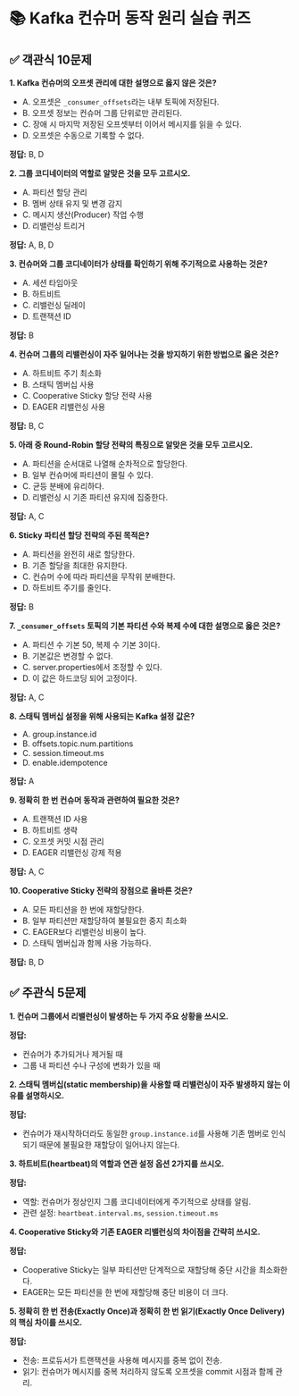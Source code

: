 # 📚 Kafka 컨슈머 동작 원리 실습 퀴즈



## ✅ 객관식 10문제



**1. Kafka 컨슈머의 오프셋 관리에 대한 설명으로 옳지 않은 것은?**

- A. 오프셋은 `_consumer_offsets`라는 내부 토픽에 저장된다.
- B. 오프셋 정보는 컨슈머 그룹 단위로만 관리된다.
- C. 장애 시 마지막 저장된 오프셋부터 이어서 메시지를 읽을 수 있다.
- D. 오프셋은 수동으로 기록할 수 없다.

**정답:** B, D



**2. 그룹 코디네이터의 역할로 알맞은 것을 모두 고르시오.**

- A. 파티션 할당 관리
- B. 멤버 상태 유지 및 변경 감지
- C. 메시지 생산(Producer) 작업 수행
- D. 리밸런싱 트리거

**정답:** A, B, D



**3. 컨슈머와 그룹 코디네이터가 상태를 확인하기 위해 주기적으로 사용하는 것은?**

- A. 세션 타임아웃
- B. 하트비트
- C. 리밸런싱 딜레이
- D. 트랜잭션 ID

**정답:** B



**4. 컨슈머 그룹의 리밸런싱이 자주 일어나는 것을 방지하기 위한 방법으로 옳은 것은?**

- A. 하트비트 주기 최소화
- B. 스태틱 멤버십 사용
- C. Cooperative Sticky 할당 전략 사용
- D. EAGER 리밸런싱 사용

**정답:** B, C



**5. 아래 중 Round-Robin 할당 전략의 특징으로 알맞은 것을 모두 고르시오.**

- A. 파티션을 순서대로 나열해 순차적으로 할당한다.
- B. 일부 컨슈머에 파티션이 몰릴 수 있다.
- C. 균등 분배에 유리하다.
- D. 리밸런싱 시 기존 파티션 유지에 집중한다.

**정답:** A, C



**6. Sticky 파티션 할당 전략의 주된 목적은?**

- A. 파티션을 완전히 새로 할당한다.
- B. 기존 할당을 최대한 유지한다.
- C. 컨슈머 수에 따라 파티션을 무작위 분배한다.
- D. 하트비트 주기를 줄인다.

**정답:** B



**7. `_consumer_offsets` 토픽의 기본 파티션 수와 복제 수에 대한 설명으로 옳은 것은?**

- A. 파티션 수 기본 50, 복제 수 기본 3이다.
- B. 기본값은 변경할 수 없다.
- C. server.properties에서 조정할 수 있다.
- D. 이 값은 하드코딩 되어 고정이다.

**정답:** A, C



**8. 스태틱 멤버십 설정을 위해 사용되는 Kafka 설정 값은?**

- A. group.instance.id
- B. offsets.topic.num.partitions
- C. session.timeout.ms
- D. enable.idempotence

**정답:** A



**9. 정확히 한 번 컨슈머 동작과 관련하여 필요한 것은?**

- A. 트랜잭션 ID 사용
- B. 하트비트 생략
- C. 오프셋 커밋 시점 관리
- D. EAGER 리밸런싱 강제 적용

**정답:** A, C



**10. Cooperative Sticky 전략의 장점으로 올바른 것은?**

- A. 모든 파티션을 한 번에 재할당한다.
- B. 일부 파티션만 재할당하여 불필요한 중지 최소화
- C. EAGER보다 리밸런싱 비용이 높다.
- D. 스태틱 멤버십과 함께 사용 가능하다.

**정답:** B, D



## ✅ 주관식 5문제



**1. 컨슈머 그룹에서 리밸런싱이 발생하는 두 가지 주요 상황을 쓰시오.**

**정답:**  
- 컨슈머가 추가되거나 제거될 때  
- 그룹 내 파티션 수나 구성에 변화가 있을 때

**2. 스태틱 멤버십(static membership)을 사용할 때 리밸런싱이 자주 발생하지 않는 이유를 설명하시오.**

**정답:**  
- 컨슈머가 재시작하더라도 동일한 `group.instance.id`를 사용해 기존 멤버로 인식되기 때문에 불필요한 재할당이 일어나지 않는다.

**3. 하트비트(heartbeat)의 역할과 연관 설정 옵션 2가지를 쓰시오.**

**정답:**  
- 역할: 컨슈머가 정상인지 그룹 코디네이터에게 주기적으로 상태를 알림.  
- 관련 설정: `heartbeat.interval.ms`, `session.timeout.ms`



**4. Cooperative Sticky와 기존 EAGER 리밸런싱의 차이점을 간략히 쓰시오.**

**정답:**  
- Cooperative Sticky는 일부 파티션만 단계적으로 재할당해 중단 시간을 최소화한다.  
- EAGER는 모든 파티션을 한 번에 재할당해 중단 비용이 더 크다.



**5. 정확히 한 번 전송(Exactly Once)과 정확히 한 번 읽기(Exactly Once Delivery)의 핵심 차이를 쓰시오.**

**정답:**  
- 전송: 프로듀서가 트랜잭션을 사용해 메시지를 중복 없이 전송.  
- 읽기: 컨슈머가 메시지를 중복 처리하지 않도록 오프셋을 commit 시점과 함께 관리.
